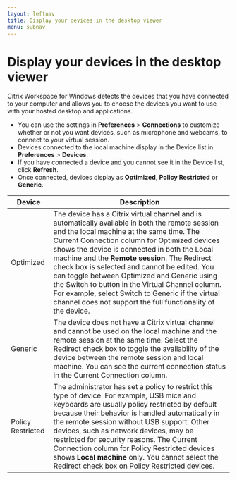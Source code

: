 ```yaml
---
layout: leftnav
title: Display your devices in the desktop viewer
menu: subnav
---
```


# Display your devices in the desktop viewer

Citrix Workspace for Windows detects the devices that you have connected to your computer and allows you to choose the devices you want to use with your hosted desktop and applications.

*  You can use the settings in **Preferences** > **Connections** to customize whether or not you want devices, such as microphone and webcams, to connect to your virtual session.
*  Devices connected to the local machine display in the Device list in **Preferences** > **Devices**.
*  If you have connected a device and you cannot see it in the Device list, click **Refresh**.
*  Once connected, devices display as **Optimized**, **Policy Restricted** or **Generic**.

| Device | Description |
|---|---|
| Optimized | The device has a Citrix virtual channel and is automatically available in both the remote session and the local machine at the same time. The Current Connection column for Optimized devices shows the device is connected in both the Local machine and the **Remote session**. The Redirect check box is selected and cannot be edited. You can toggle between Optimized and Generic using the Switch to button in the Virtual Channel column. For example, select Switch to Generic if the virtual channel does not support the full functionality of the device. |
| Generic | The device does not have a Citrix virtual channel and cannot be used on the local machine and the remote session at the same time. Select the Redirect check box to toggle the availability of the device between the remote session and local machine. You can see the current connection status in the Current Connection column. |
| Policy Restricted | The administrator has set a policy to restrict this type of device. For example, USB mice and keyboards are usually policy restricted by default because their behavior is handled automatically in the remote session without USB support. Other devices, such as network devices, may be restricted for security reasons. The Current Connection column for Policy Restricted devices shows **Local machine** only. You cannot select the Redirect check box on Policy Restricted devices. |